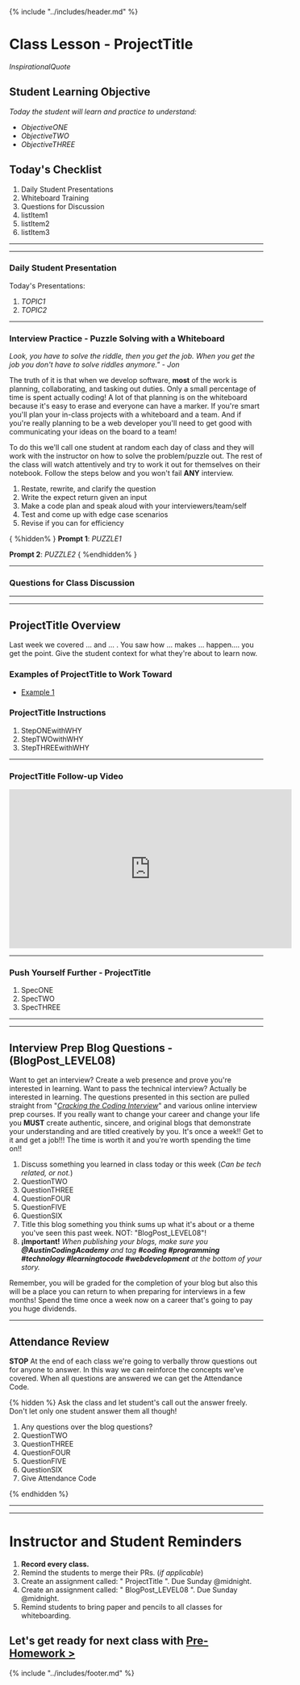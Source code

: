 {% include "../includes/header.md" %}

<!-- @TODO ATTENTION: DEVELOPER, You'll see this large chunk of comments as you develop, use them to guide you're work. A few short-cuts that will make your time move faster. Each section looks the same:

1) Use FIND/REPLACE ALL to change "ProjectTitle" which will change the Title of the "Class Lesson", "Overview", "Example", "Instructions", "Push Yourself Further", and the "assignment due" afterwards at the bottom of the file.

2)  When listing items in Markdown use 1. 1. 1. 1. instead of 1. 2. 3. 4. This will cause you less frustration when writing "Project Instructions".

3) In the 2nd class of each week we assign blog posts to change the number of them FIND/REPLACE ALL: LEVEL08 to 108, 208, 308, 408, etc.

4) If you're linking to a blog or article please make the hyperlink descriptive not just say "for more information click [here](url)". Instead it should be, "if you want to know more about [Angular's Architecture read this article](url)."

5) In the blog REPLACE @AustinCodingAcademy with what ever school it is.

Happy Code Teaching!
-->

# Class Lesson - ProjectTitle

<!-- @TODO ATTENTION: DEVELOPER, Don't worry about this line. Your Project Manager will replace it with a quote fitting for the day. -->
*InspirationalQuote*

## Student Learning Objective
<!-- @TODO ATTENTION: DEVELOPER, By law we must have these objectives stated at the top of class. It also is an effective teaching method. Students with interpret these objectives and psychologically work toward these goals. Make sure ever class has the objectives of the day listed CLEARLY.  -->

*Today the student will learn and practice to understand:*

* *ObjectiveONE*
* *ObjectiveTWO*
* *ObjectiveTHREE*

## Today's Checklist
<!-- @TODO ATTENTION: DEVELOPER, This checklist should be a succinct overview of what the class day will look like. It should normally include the first three items but ** also ** the major steps of the project their completing in class today. Replace listItem1, listItem2, and listItem3 with the appropriate steps. -->

1. Daily Student Presentations
1. Whiteboard Training
1. Questions for Discussion
1. listItem1
1. listItem2
1. listItem3

******
******

### Daily Student Presentation
<!-- @TODO ATTENTION: DEVELOPER, In order to develop our students' communication skills around software development, two students will plan, practice, and teach to the class on a subject listed here. The subject may be a little obscure or only slightly related to the current topic. The second objective to these presentations is to open the minds of all the students to things we don't have enough time to cover in these short weeks with. Make suggestions for these presentation topics. -->

Today's Presentations:

  1. *TOPIC1*
  1. *TOPIC2*

******

### Interview Practice - Puzzle Solving with a Whiteboard
<!-- @TODO ATTENTION: DEVELOPER, Interviewing for development jobs is tough! To prepare students for the challenges ahead we will practice white boarding in-front of the class every day. Think of it as a warm-up for the project that awaits. The white boarding challenges should be taken seriously and practiced even outside of class. -->

*Look, you have to solve the riddle, then you get the job. When you get the job you don't have to solve riddles anymore." - Jon*

The truth of it is that when we develop software, **most** of the work is planning, collaborating, and tasking out duties. Only a small percentage of time is spent actually coding! A lot of that planning is on the whiteboard because it's easy to erase and everyone can have a marker. If you're smart you'll plan your in-class projects with a whiteboard and a team. And if you're really planning to be a web developer you'll need to get good with communicating your ideas on the board to a team!

To do this we'll call one student at random each day of class and they will work with the instructor on how to solve the problem/puzzle out. The rest of the class will watch attentively and try to work it out for themselves on their notebook. Follow the steps below and you won't fail **ANY** interview.

1. Restate, rewrite, and clarify the question
1. Write the expect return given an input
1. Make a code plan and speak aloud with your interviewers/team/self
1. Test and come up with edge case scenarios
1. Revise if you can for efficiency

{ %hidden% }
**Prompt 1**: *PUZZLE1*

**Prompt 2**: *PUZZLE2*
{ %endhidden% }

******

### Questions for Class Discussion
<!-- @TODO ATTENTION: DEVELOPER, These questions should be copy/pasted over from the pre-homework for the class. Students are expected to research these on their own and ask clarifying question during healthy back and forth with the instructor. -->

<!-- @TODO REPLACE this line with the Questions from the Pre-homework -->

******
******

## ProjectTitle Overview
<!-- @TODO ATTENTION: DEVELOPER, Just like the overview in the pre-homework we want to give the students context for what they'll be practicing today. -->

Last week we covered ... and ... . You saw how ... makes ... happen.... you get the point. Give the student context for what they're about to learn now.
<!-- @TODO ^^^ Replace Example Text ^^^ -->

### Examples of ProjectTitle to Work Toward
<!-- @TODO ATTENTION: DEVELOPER, A picture, mock-up, gif demo, or website the show what the students are working toward. The point is, you have experience in building apps like this and you know where they're headed. It would be more helpful if they, too, knew where they are headed. This will give the students something to reverse engineer or setup a goal post to reach. -->

* [Example 1](google.com)
<!-- @TODO link ^^^^  -->
<!-- * [Example 2](google.com) -->

### ProjectTitle Instructions

<!-- @TODO ATTENTION: DEVELOPER, This section will be rather long!! Maybe 30 steps. 
1) It needs to be clear, step-by-step instructing the students how to build the app or feature we're asking them to build. Think that you want to cover an overview at the top of class then let them all work in small groups so you can just walk around the room answering questions and guiding when needed. You can do that if these steps are ** CRYSTAL CLEAR **. 
2) Remember, class time is for the students to actually code while have a professional developer there as a safety net. 
3) This will significantly help our students learn to program, problem-solve, and code.  
4) When writing these steps please ensure you're explain **why** we would do something instead of just do this, do that... -->

1. StepONEwithWHY
1. StepTWOwithWHY
1. StepTHREEwithWHY

******

### ProjectTitle Follow-up Video

<!-- @TODO ATTENTION: DEVELOPER, This section is intended to get the students started more quickly, clarify confusion, and push them further. 

1) It must be created by the ACA/Circle Education. Instead of code-a-longs in class we give them this video.
2) Think of this video as a way for you to repeat yourself many times and any point without you actually having to say it. 
3) Also, absentee student should be able to use it to catch up.  -->

<iframe width="560" height="315" src="https://www.youtube.com/embed/XQu8TTBmGhA" frameborder="0" allow="autoplay; encrypted-media" allowfullscreen></iframe>

<!-- @TODO ATTENTION: DEVELOPER, ^^ THIS PLACEHOLDER VIDEO BETTER BE REPLACED!!! ^^ -->

******

### Push Yourself Further - ProjectTitle

<!-- @TODO ATTENTION: DEVELOPER, Provide a challenge that uses the same skill or ask the student to figure something out for themselves. 
1) You don't have to provide step-by-step instructions; just give them specs to work towards. 
2) This is for the students that finish sooner than others and you're looking for something to give them, as well as to suggest to other students to continue practicing after each class.  -->

1. SpecONE
1. SpecTWO
1. SpecTHREE

******
******

## Interview Prep Blog Questions - (BlogPost_LEVEL08)
<!-- @TODO ATTENTION: DEVELOPER, *Every class will end with a discussion over these questions.  Students will need to research the topics on their own and record what they learned in a blog. They will then turn in the url of the published Medium blog in Campus Manager. These interview questions are meant to broaden the student's knowledge and cover more ground than we can possibly get to in these few weeks. We want the student to be well prepared for the rigors of interviewing for development jobs and the answers to these questions will ensure that you have every tool for them to succeed!* -->

Want to get an interview? Create a web presence and prove you're interested in learning. Want to pass the technical interview? Actually be interested in learning. The questions presented in this section are pulled straight from "*[Cracking the Coding Interview](http://www.crackingthecodinginterview.com/)*" and various online interview prep courses. If you really want to change your career and change your life you **MUST** create authentic, sincere, and original blogs that demonstrate your understanding and are titled creatively by you. It's once a week!! Get to it and get a job!!! The time is worth it and you're worth spending the time on!!

1. Discuss something you learned in class today or this week (*Can be tech related, or not.*)
1. QuestionTWO
1. QuestionTHREE
1. QuestionFOUR
1. QuestionFIVE
1. QuestionSIX
1. Title this blog something you think sums up what it's about or a theme you've seen this past week. NOT: "BlogPost_LEVEL08"!
1. **¡Important!** *When publishing your blogs, make sure you **@AustinCodingAcademy** and tag **#coding #programming #technology #learningtocode #webdevelopment** at the bottom of your story.*

Remember, you will be graded for the completion of your blog but also this will be a place you can return to when preparing for interviews in a few months! Spend the time once a week now on a career that's going to pay you huge dividends.

******

## Attendance Review
<!-- @TODO ATTENTION: DEVELOPER, During the last 5 minutes of each class the Instructor will ask the students questions about what they've covered to reinforce they're learning. Draw up a few questions for the Instructor to start with.  -->

**STOP** At the end of each class we're going to verbally throw questions out for anyone to answer. In this way we can reinforce the concepts we've covered. When all questions are answered we can get the Attendance Code.

{% hidden %}
Ask the class and let student's call out the answer freely. Don't let only one student answer them all though!

1. Any questions over the blog questions?
1. QuestionTWO
1. QuestionTHREE
1. QuestionFOUR
1. QuestionFIVE
1. QuestionSIX
1. Give Attendance Code

{% endhidden %}

******
******

# Instructor and Student Reminders
<!-- @TODO ATTENTION: DEVELOPER, This section is used to remind not only the instructor but also the student. The instructor needs to record EVERY class, make new assignments, and remind students about things for this class and the next one. We list those item out here. Any thing specific you need to communicate to the instructor, list it here. -->

1. **Record every class.**
1. Remind the students to merge their PRs. (*if applicable*)
1. Create an assignment called: " ProjectTitle ". Due Sunday @midnight.
1. Create an assignment called: " BlogPost_LEVEL08 ". Due Sunday @midnight.
1. Remind students to bring paper and pencils to all classes for whiteboarding.

## Let's get ready for next class with [Pre-Homework >](../0Week/01DayPrep.md)

{% include "../includes/footer.md" %}
